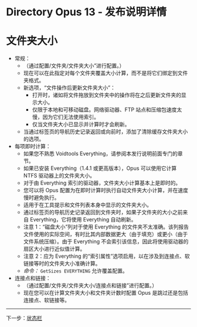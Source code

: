 # Directory Opus 13 - 发布说明详情

# 文件夹大小

- 常规：
  - （通过配置/文件夹/文件夹大小”进行配置。）
  - 现在可以在此指定对每个文件夹覆盖大小计算，而不是将它们绑定到文件夹格式。
  - 新选项，“文件操作后更新文件夹大小”：
    - 打开时，诸如将文件拖放到文件夹中的操作将在之后更新文件夹的显示大小。
    - 仅限于本地和可移动磁盘。网络驱动器、FTP 站点和压缩包速度太慢，因为它们无法使用索引。
    - 仅当文件夹大小已显示并计算时才会刷新。
  - 当通过标签页的导航历史记录返回或向前时，添加了清除缓存文件夹大小的选项。
- 每项即时计算：
  - 如果您不熟悉 Voidtools Everything，请参阅本发行说明前面专门的章节。
  - 如果已安装 Everything（1.4.1 或更高版本），Opus 可以使用它计算 NTFS 驱动器上的文件夹大小。
  - 对于由 Everything 索引的驱动器，文件夹大小计算基本上是即时的。
  - 您可以将 Opus 配置为在即时计算时执行自动文件夹大小计算，并在速度慢时避免执行。
  - 适用于在工具提示和文件列表本身中显示的文件夹大小。
  - 通过标签页的导航历史记录返回到文件夹时，如果子文件夹的大小之前来自 Everything，它将使用 Everything 自动刷新。
  - 注意 1：“磁盘大小”列对于使用 Everything 的文件夹不太准确。该列报告文件使用的实际空间，有时比其内部数据更大（由于填充）或更小（由于文件系统压缩）。由于 Everything 不会索引该信息，因此将使用驱动器的扇区大小进行近似值计算。
  - 注意 2：应为 Everything 的“索引属性”选项启用，以在涉及到连接点、软链接等时的文件夹大小准确计算。
  - *命令：* `GetSizes EVERYTHING` 允许覆盖配置。
- 连接点和链接：
  - （通过配置/文件夹/文件夹大小/连接点和链接”进行配置。）
  - 现在您可以在计算文件夹大小和文件夹计数时配置 Opus 是跳过还是包括连接点、软链接等。

------------------------------------------------------------------------

下一步：[状态栏](/Manual/release_history/opus13_detailed/status_bar.zh.md)